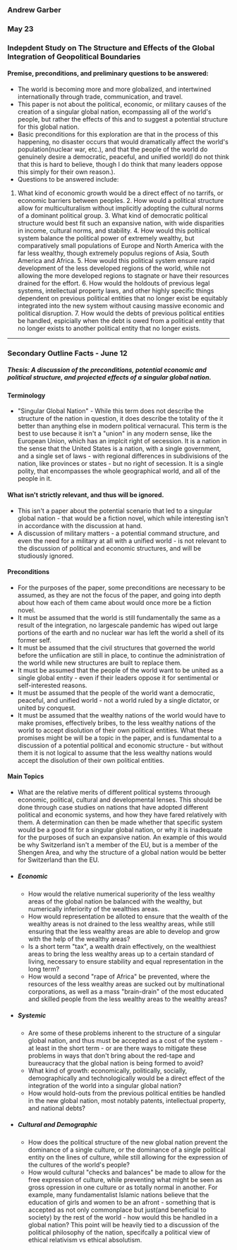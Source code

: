 ### Andrew Garber
### May 23
### Indepdent Study on The Structure and Effects of the Global Integration of Geopolitical Boundaries 

#### Premise, preconditions, and preliminary questions to be answered:
 - The world is becoming more and more globalized, and intertwined internationally through trade, communication, and travel.
 - This paper is not about the political, economic, or military causes of the creation of a singular global nation, ecompassing all of the world's people, but rather the effects of this and to suggest a potential structure for this global nation.
 - Basic preconditions for this exploration are that in the process of this happening, no disaster occurs that would dramatically affect the world's population(nuclear war, etc.), and that the people of the world do genuinely desire a democratic, peaceful, and unified world(I do not think that this is hard to believe, though I do think that many leaders oppose this simply for their own reason.).
 - Questions to be answered include: 
  1. What kind of economic growth would be a direct effect of no tarrifs, or economic barriers between peoples. 
	2. How would a political structure allow for multiculturalism without implicitly adopting the cultural norms of a dominant political group.
	3. What kind of democratic political structure would best fit such an expansive nation, with wide disparities in income, cultural norms, and stability.
	4. How would this poltiical system balance the political power of extremely wealthy, but comparatively small populations of Europe and North America with the far less wealthy, though extremely populus regions of Asia, South America and Africa.
	5. How would this political system ensure rapid development of the less developed regions of the world, while not allowing the more developed regions to stagnate or have their resources drained for the effort.
	6. How would the holdouts of previous legal systems, intellectual property laws, and other highly specific things dependent on previous political entities that no longer exist be equitably integrated into the new system without causing massive economic and political disruption.
	7. How would the debts of previous political entities be handled, espicially when the debt is owed from a political entity that no longer exists to another political entity that no longer exists.


-----

### **Secondary Outline Facts - June 12**

##### **Thesis**: A discussion of the preconditions, potential economic and political structure, and projected effects of a singular global nation.

#### **Terminology**
 - "Singular Global Nation" - While this term does not describe the structure of the nation in question, it does describe the totality of the it better than anything else in modern political vernacural. This term is the best to use because it isn't a "union" in any modern sense, like the European Union, which has an implcit right of secession. It is a nation in the sense that the United States is a nation, with a single government, and a single set of laws - with regional differences in subdivisions of the nation, like provinces or states - but no right of secession. It is a single polity, that encompasses the whole geographical world, and all of the people in it.


#### **What isn't strictly relevant, and thus will be ignored.**
 - This isn't a paper about the potential scenario that led to a singular global nation - that would be a fiction novel, which while interesting isn't in accordance with the discussion at hand.
 - A discussion of military matters - a potential command structure, and even the need for a military at all with a unified world - is not relevant to the discussion of political and economic structures, and will be studiously ignored.

#### **Preconditions**
 - For the purposes of the paper, some preconditions are necessary to be assumed, as they are not the focus of the paper, and going into depth about how each of them came about would once more be a fiction novel.
 - It must be assumed that the world is still fundamentally the same as a result of the integration, no largescale pandemic has wiped out large portions of the earth and no nuclear war has left the world a shell of its former self.
 - It must be assumed that the civil structures that governed the world before the unfiication are still in place, to continue the administration of the world while new structures are built to replace them.
 - It must be assumed that the people of the world want to be united as a single global entity - even if their leaders oppose it for sentimental or self-interested reasons. 
 - It must be assumed that the people of the world want a democratic, peaceful, and unified world - not a world ruled by a single dictator, or united by conquest.
 - It must be assumed that the wealthy nations of the world would have to make promises, effectively bribes, to the less wealthy nations of the world to accept disolution of their own political entities. What these promises might be will be a topic in the paper, and is fundamental to a discussion of a potential political and economic structure - but without them it is not logical to assume that the less wealthy nations would accept the disolution of their own political entities.
  
#### **Main Topics**
 - What are the relative merits of different political systems throough economic, political, cultural and developmental lenses. This should be done through case studies on nations that have adopted different political and economic systems, and how they have fared relatively with them. A determination can then be made whether that specific system would be a good fit for a singular global nation, or why it is inadequate for the purposes of such an expansive nation. An example of this would be why Switzerland isn't a member of the EU, but is a member of the Shengen Area, and why the structure of a global nation would be better for Switzerland than the EU.
 - ##### **Economic**
   - How would the relative numerical superiority of the less wealthy areas of the global nation be balanced with the wealthy, but numerically inferiority of the wealthies areas. 
   - How would representation be alloted to ensure that the wealth of the wealthy areas is not drained to the less wealthy areas, while still ensuring that the less wealthy areas are able to develop and grow with the help of the wealthy areas?
   - Is a short term "tax", a wealth drain effectively, on the wealthiest areas to bring the less wealthy areas up to a certain standard of living, necessary to ensure stability and equal representation in the long term?
   - How would a second "rape of Africa" be prevented, where the resources of the less wealthy areas are sucked out by multinational corporations, as well as a mass "brain-drain" of the most educated and skilled people from the less wealthy areas to the wealthy areas? 
 - ##### **Systemic**
   - Are some of these problems inherent to the structure of a singular global nation, and thus must be accepted as a cost of the system - at least in the short term - or are there ways to mitigate these problems in ways that don't bring about the red-tape and bureaucracy that the global nation is being formed to avoid?
   - What kind of growth: economically, politically, socially, demographically and technologically would be a direct effect of the integration of the world into a singular global nation?
   - How would hold-outs from the previous political entities be handled in the new global nation, most notably patents, intellectual property, and national debts?
 - ##### **Cultural and Demographic**
   - How does the political structure of the new global nation prevent the dominance of a single culture, or the dominance of a single political entity on the lines of culture, while still allowing for the expression of the cultures of the world's people?
   - How would cultural "checks and balances" be made to allow for the free expression of culture, while preventing what might be seen as gross opression in one culture or as totally normal in another. For example, many fundamentalist Islamic nations believe that the education of girls and women to be an afront - something that is accepted as not only commonplace but just(and beneficial to society) by the rest of the world - how would this be handled in a global nation? This point will be heavily tied to a discussion of the political philosophy of the nation, specifcally a political view of ethical relativism vs ethical absolutism.